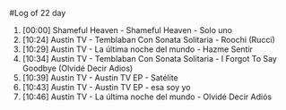 #Log of 22 day

1. [00:00] Shameful Heaven - Shameful Heaven - Solo uno
1. [10:24] Austin TV - Temblaban Con Sonata Solitaria - Roochi (Rucci)
1. [10:29] Austin TV - La última noche del mundo - Hazme Sentir
1. [10:34] Austin TV - Temblaban Con Sonata Solitaria - I Forgot To Say Goodbye (Olvidé Decir Adios)
1. [10:39] Austin TV - Austin TV EP - Satélite
1. [10:43] Austin TV - Austin TV EP - esa soy yo
1. [10:46] Austin TV - La última noche del mundo - Olvidé Decir Adiós

